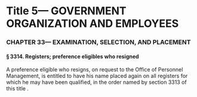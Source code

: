 
# Title 5— GOVERNMENT ORGANIZATION AND EMPLOYEES
### CHAPTER 33— EXAMINATION, SELECTION, AND PLACEMENT
#### § 3314. Registers; preference eligibles who resigned

A preference eligible who resigns, on request to the Office of Personnel Management, is entitled to have his name placed again on all registers for which he may have been qualified, in the order named by section 3313 of this title .
